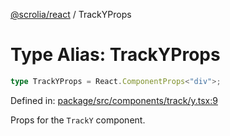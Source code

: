 [@scrolia/react](../README.md) / TrackYProps

# Type Alias: TrackYProps

```ts
type TrackYProps = React.ComponentProps<"div">;
```

Defined in: [package/src/components/track/y.tsx:9](https://github.com/scrolia/react/blob/0546efab414d6330c2dc8561a55082235988c073/package/src/components/track/y.tsx#L9)

Props for the `TrackY` component.
